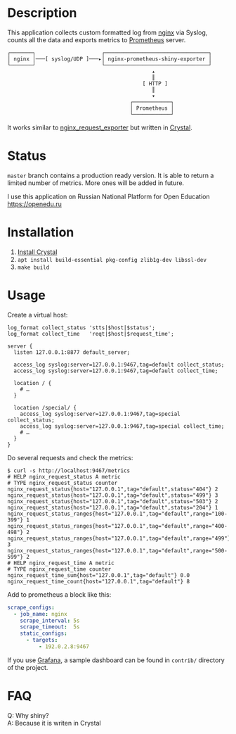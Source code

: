 # Description

This application collects custom formatted log from [nginx](https://nginx.org) via Syslog, counts all the data and exports metrics to [Prometheus](https://prometheus.io/) server.

```
┌───────┐                     ┌─────────────────────────────────┐
│ nginx │───[ syslog/UDP ]───▸│ nginx-prometheus-shiny-exporter │
└───────┘                     └─────────────────────────────────┘
                                              ▴
                                              ║
                                           [ HTTP ]
                                              ║
                                              ▾
                                       ┌────────────┐
                                       │ Prometheus │
                                       └────────────┘
```

It works similar to [nginx_request_exporter](https://github.com/markuslindenberg/nginx_request_exporter) but written in [Crystal](https://crystal-lang.org).

# Status

`master` branch contains a production ready version. It is able to return a limited number of metrics. More ones will be added in future.

I use this application on Russian National Platform for Open Education https://openedu.ru

# Installation

1. [Install Crystal](https://crystal-lang.org/docs/installation/)
2. `apt install build-essential pkg-config zlib1g-dev libssl-dev`
3. `make build`

# Usage

Create a virtual host:

```
log_format collect_status 'stts|$host|$status';
log_format collect_time   'reqt|$host|$request_time';

server {
  listen 127.0.0.1:8877 default_server;

  access_log syslog:server=127.0.0.1:9467,tag=default collect_status;
  access_log syslog:server=127.0.0.1:9467,tag=default collect_time;

  location / {
    # …
  }

  location /special/ {
    access_log syslog:server=127.0.0.1:9467,tag=special collect_status;
    access_log syslog:server=127.0.0.1:9467,tag=special collect_time;
    # …
  }
}
```

Do several requests and check the metrics:

```
$ curl -s http://localhost:9467/metrics
# HELP nginx_request_status A metric
# TYPE nginx_request_status counter
nginx_request_status{host="127.0.0.1",tag="default",status="404"} 2
nginx_request_status{host="127.0.0.1",tag="default",status="499"} 3
nginx_request_status{host="127.0.0.1",tag="default",status="503"} 2
nginx_request_status{host="127.0.0.1",tag="default",status="204"} 1
nginx_request_status_ranges{host="127.0.0.1",tag="default",range="100-399"} 1
nginx_request_status_ranges{host="127.0.0.1",tag="default",range="400-498"} 2
nginx_request_status_ranges{host="127.0.0.1",tag="default",range="499"} 3
nginx_request_status_ranges{host="127.0.0.1",tag="default",range="500-599"} 2
# HELP nginx_request_time A metric
# TYPE nginx_request_time counter
nginx_request_time_sum{host="127.0.0.1",tag="default"} 0.0
nginx_request_time_count{host="127.0.0.1",tag="default"} 8
```

Add to prometheus a block like this:

```yaml
scrape_configs:
  - job_name: nginx
    scrape_interval: 5s
    scrape_timeout:  5s
    static_configs:
      - targets:
          - 192.0.2.8:9467
```

If you use [Grafana](https://grafana.com), a sample dashboard can be found in `contrib/` directory of the project.

# FAQ

Q: Why shiny?<br>
A: Because it is writen in Crystal
